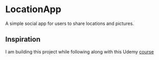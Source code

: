 # LocationApp
A simple social app for users to share locations and pictures.

## Inspiration
I am building this project while following along with this Udemy [course](https://www.udemy.com/course/react-nodejs-express-mongodb-the-mern-fullstack-guide/)
